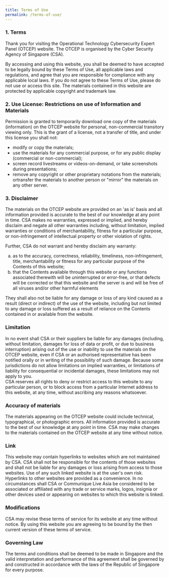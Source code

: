 ```yaml
---
title: Terms of Use
permalink: /terms-of-use/
---
```

### 1. Terms

<p>Thank you for visiting the Operational Technology Cybersecurity Expert Panel (OTCEP) website. The OTCEP is organised by the Cyber Security Agency of Singapore (CSA).</p>

<p>By accessing and using this website, you shall be deemed to have accepted to be legally bound by these Terms of Use, all applicable laws and regulations, and agree that you are responsible for compliance with any applicable local laws. If you do not agree to these Terms of Use, please do not use or access this site. The materials contained in this website are protected by applicable copyright and trademark law.</p>

### 2. Use License: Restrictions on use of Information and Materials
<p> Permission is granted to temporarily download one copy of the materials (information) on the OTCEP website for personal, non-commercial transitory viewing only. This is the grant of a license, not a transfer of title, and under this license you shall not:</p>
<ul>
	<li>modify or copy the materials;</li>
<li>use the materials for any commercial purpose, or for any public display (commercial or non-commercial);</li>
<li>screen record livestreams or videos-on-demand, or take screenshots during presentations;</li>
<li>remove any copyright or other proprietary notations from the materials; ortransfer the materials to another person or "mirror" the materials on any other server.</li>
	</ul>

### 3. Disclaimer
<p>The materials on the OTCEP website are provided on an 'as is' basis and all information provided is accurate to the best of our knowledge at any point in time. CSA makes no warranties, expressed or implied, and hereby disclaim and negate all other warranties including, without limitation, implied warranties or conditions of merchantability, fitness for a particular purpose, or non-infringement of intellectual property or other violation of rights. </p>
<p>Further, CSA do not warrant and hereby disclaim any warranty: </p>	

<ol>
	<li type="a">as to the accuracy, correctness, reliability, timeliness, non-infringement, title, merchantability or fitness for any particular purpose of the Contents of this website;</li>
	<li type="a">that the Contents available through this website or any functions associated therewith will be uninterrupted or error-free, or that defects will be corrected or that this website and the server is and will be free of all viruses and/or other harmful elements</li>
</ol>

They shall also not be liable for any damage or loss of any kind caused as a result (direct or indirect) of the use of the website, including but not limited to any damage or loss suffered as a result of reliance on the Contents contained in or available from the website.

### Limitation

In no event shall CSA or their suppliers be liable for any damages (including, without limitation, damages for loss of data or profit, or due to business interruption) arising out of the use or inability to use the materials on the OTCEP website, even if CSA or an authorised representative has been notified orally or in writing of the possibility of such damage. Because some jurisdictions do not allow limitations on implied warranties, or limitations of liability for consequential or incidental damages, these limitations may not apply to you. <br>
CSA reserves all rights to deny or restrict access to this website to any particular person, or to block access from a particular Internet address to this website, at any time, without ascribing any reasons whatsoever.

### Accuracy of materials

The materials appearing on the OTCEP website could include technical, typographical, or photographic errors. All information provided is accurate to the best of our knowledge at any point in time. CSA may make changes to the materials contained on the OTCEP website at any time without notice. 

### Link

This website may contain hyperlinks to websites which are not maintained by CSA. CSA shall not be responsible for the contents of those websites and shall not be liable for any damages or loss arising from access to those websites. Use of any such linked website is at the user's own risk. 
Hyperlinks to other websites are provided as a convenience. In no circumstances shall CSA or Communique Live Asia be considered to be associated or affiliated with any trade or service marks, logos, insignia or other devices used or appearing on websites to which this website is linked.

### Modifications

CSA may revise these terms of service for its website at any time without notice. By using this website you are agreeing to be bound by the then current version of these terms of service.

### Governing Law 

The terms and conditions shall be deemed to be made in Singapore and the valid interpretation and performance of this agreement shall be governed by and constructed in accordance with the laws of the Republic of Singapore for every purpose.